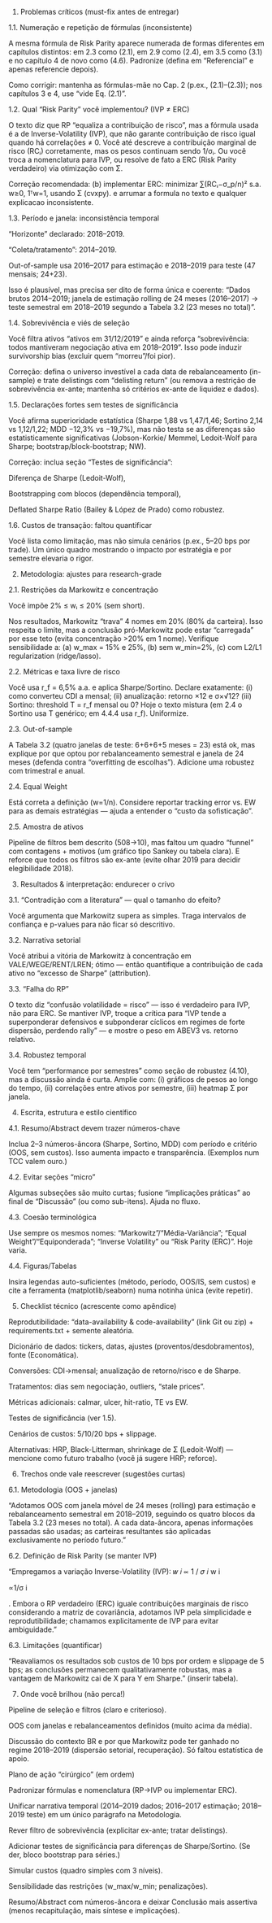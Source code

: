 1) Problemas críticos (must-fix antes de entregar)

1.1. Numeração e repetição de fórmulas (inconsistente)

A mesma fórmula de Risk Parity aparece numerada de formas diferentes em capítulos distintos: em 2.3 como (2.1), em 2.9 como (2.4), em 3.5 como (3.1) e no capítulo 4 de novo como (4.6). Padronize (defina em “Referencial” e apenas referencie depois). 
 
 
 

Como corrigir: mantenha as fórmulas-mãe no Cap. 2 (p.ex., (2.1)–(2.3)); nos capítulos 3 e 4, use “vide Eq. (2.1)”.

1.2. Qual “Risk Parity” você implementou? (IVP ≠ ERC)

O texto diz que RP “equaliza a contribuição de risco”, mas a fórmula usada é a de Inverse-Volatility (IVP), que não garante contribuição de risco igual quando há correlações ≠ 0. Você até descreve a contribuição marginal de risco (RCᵢ) corretamente, mas os pesos continuam sendo 1/σᵢ. Ou você troca a nomenclatura para IVP, ou resolve de fato a ERC (Risk Parity verdadeiro) via otimização com Σ. 
 

Correção recomendada:
(b) implementar ERC: minimizar ∑(RCᵢ−σ_p/n)² s.a. w≥0, 1ᵀw=1, usando Σ (cvxpy). e arrumar a formula no texto e qualquer explicacao inconsistente.

1.3. Período e janela: inconsistência temporal

“Horizonte” declarado: 2018–2019. 

“Coleta/tratamento”: 2014–2019. 

Out-of-sample usa 2016–2017 para estimação e 2018–2019 para teste (47 mensais; 24+23). 

Isso é plausível, mas precisa ser dito de forma única e coerente: “Dados brutos 2014–2019; janela de estimação rolling de 24 meses (2016–2017) → teste semestral em 2018–2019 segundo a Tabela 3.2 (23 meses no total)”. 

1.4. Sobrevivência e viés de seleção

Você filtra ativos “ativos em 31/12/2019” e ainda reforça “sobrevivência: todos mantiveram negociação ativa em 2018–2019”. Isso pode induzir survivorship bias (excluir quem “morreu”/foi pior). 

Correção: defina o universo investível a cada data de rebalanceamento (in-sample) e trate delistings com “delisting return” (ou remova a restrição de sobrevivência ex-ante; mantenha só critérios ex-ante de liquidez e dados).

1.5. Declarações fortes sem testes de significância

Você afirma superioridade estatística (Sharpe 1,88 vs 1,47/1,46; Sortino 2,14 vs 1,12/1,22; MDD −12,3% vs −19,7%), mas não testa se as diferenças são estatisticamente significativas (Jobson-Korkie/ Memmel, Ledoit-Wolf para Sharpe; bootstrap/block-bootstrap; NW). 

Correção: inclua seção “Testes de significância”:

Diferença de Sharpe (Ledoit-Wolf),

Bootstrapping com blocos (dependência temporal),

Deflated Sharpe Ratio (Bailey & López de Prado) como robustez.

1.6. Custos de transação: faltou quantificar

Você lista como limitação, mas não simula cenários (p.ex., 5–20 bps por trade). Um único quadro mostrando o impacto por estratégia e por semestre elevaria o rigor. 

2) Metodologia: ajustes para research-grade

2.1. Restrições da Markowitz e concentração

Você impõe 2% ≤ wᵢ ≤ 20% (sem short). 

Nos resultados, Markowitz “trava” 4 nomes em 20% (80% da carteira). Isso respeita o limite, mas a conclusão pró-Markowitz pode estar “carregada” por esse teto (evita concentração >20% em 1 nome). Verifique sensibilidade a:
(a) w_max = 15% e 25%, (b) sem w_min=2%, (c) com L2/L1 regularization (ridge/lasso). 

2.2. Métricas e taxa livre de risco

Você usa r_f = 6,5% a.a. e aplica Sharpe/Sortino. Declare exatamente: (i) como converteu CDI a mensal; (ii) anualização: retorno ×12 e σ×√12? (iii) Sortino: threshold T = r_f mensal ou 0? Hoje o texto mistura (em 2.4 o Sortino usa T genérico; em 4.4.4 usa r_f). Uniformize. 
 
 

2.3. Out-of-sample

A Tabela 3.2 (quatro janelas de teste: 6+6+6+5 meses = 23) está ok, mas explique por que optou por rebalanceamento semestral e janela de 24 meses (defenda contra “overfitting de escolhas”). Adicione uma robustez com trimestral e anual. 

2.4. Equal Weight

Está correta a definição (w=1/n). Considere reportar tracking error vs. EW para as demais estratégias — ajuda a entender o “custo da sofisticação”. 

2.5. Amostra de ativos

Pipeline de filtros bem descrito (508→10), mas faltou um quadro “funnel” com contagens + motivos (um gráfico tipo Sankey ou tabela clara). E reforce que todos os filtros são ex-ante (evite olhar 2019 para decidir elegibilidade 2018). 
 
 
 

3) Resultados & interpretação: endurecer o crivo

3.1. “Contradição com a literatura” — qual o tamanho do efeito?

Você argumenta que Markowitz supera as simples. Traga intervalos de confiança e p-values para não ficar só descritivo. 

3.2. Narrativa setorial

Você atribui a vitória de Markowitz à concentração em VALE/WEGE/RENT/LREN; ótimo — então quantifique a contribuição de cada ativo no “excesso de Sharpe” (attribution). 

3.3. “Falha do RP”

O texto diz “confusão volatilidade = risco” — isso é verdadeiro para IVP, não para ERC. Se mantiver IVP, troque a crítica para “IVP tende a superponderar defensivos e subponderar cíclicos em regimes de forte dispersão, perdendo rally” — e mostre o peso em ABEV3 vs. retorno relativo. 

3.4. Robustez temporal

Você tem “performance por semestres” como seção de robustez (4.10), mas a discussão ainda é curta. Amplie com: (i) gráficos de pesos ao longo do tempo, (ii) correlações entre ativos por semestre, (iii) heatmap Σ por janela. 

4) Escrita, estrutura e estilo científico

4.1. Resumo/Abstract devem trazer números-chave

Inclua 2–3 números-âncora (Sharpe, Sortino, MDD) com período e critério (OOS, sem custos). Isso aumenta impacto e transparência. (Exemplos num TCC valem ouro.) 

4.2. Evitar seções “micro”

Algumas subseções são muito curtas; fusione “implicações práticas” ao final de “Discussão” (ou como sub-itens). Ajuda no fluxo. 

4.3. Coesão terminológica

Use sempre os mesmos nomes: “Markowitz”/“Média-Variância”; “Equal Weight”/“Equiponderada”; “Inverse Volatility” ou “Risk Parity (ERC)”. Hoje varia.

4.4. Figuras/Tabelas

Insira legendas auto-suficientes (método, período, OOS/IS, sem custos) e cite a ferramenta (matplotlib/seaborn) numa notinha única (evite repetir). 

5) Checklist técnico (acrescente como apêndice)

Reprodutibilidade: “data-availability & code-availability” (link Git ou zip) + requirements.txt + semente aleatória.

Dicionário de dados: tickers, datas, ajustes (proventos/desdobramentos), fonte (Economática). 

Conversões: CDI→mensal; anualização de retorno/risco e de Sharpe.

Tratamentos: dias sem negociação, outliers, “stale prices”. 

Métricas adicionais: calmar, ulcer, hit-ratio, TE vs EW.

Testes de significância (ver 1.5).

Cenários de custos: 5/10/20 bps + slippage. 

Alternativas: HRP, Black-Litterman, shrinkage de Σ (Ledoit-Wolf) — mencione como futuro trabalho (você já sugere HRP; reforce). 

6) Trechos onde vale reescrever (sugestões curtas)

6.1. Metodologia (OOS + janelas)

“Adotamos OOS com janela móvel de 24 meses (rolling) para estimação e rebalanceamento semestral em 2018–2019, seguindo os quatro blocos da Tabela 3.2 (23 meses no total). A cada data-âncora, apenas informações passadas são usadas; as carteiras resultantes são aplicadas exclusivamente no período futuro.” 
 

6.2. Definição de Risk Parity (se manter IVP)

“Empregamos a variação Inverse-Volatility (IVP): 
𝑤
𝑖
∝
1
/
𝜎
𝑖
w
i
	​

∝1/σ
i
	​

. Embora o RP verdadeiro (ERC) iguale contribuições marginais de risco considerando a matriz de covariância, adotamos IVP pela simplicidade e reprodutibilidade; chamamos explicitamente de IVP para evitar ambiguidade.” 

6.3. Limitações (quantificar)

“Reavaliamos os resultados sob custos de 10 bps por ordem e slippage de 5 bps; as conclusões permanecem qualitativamente robustas, mas a vantagem de Markowitz cai de X para Y em Sharpe.” (inserir tabela). 

7) Onde você brilhou (não perca!)

Pipeline de seleção e filtros (claro e criterioso). 

OOS com janelas e rebalanceamentos definidos (muito acima da média). 
 

Discussão do contexto BR e por que Markowitz pode ter ganhado no regime 2018–2019 (dispersão setorial, recuperação). Só faltou estatística de apoio. 

Plano de ação “cirúrgico” (em ordem)

Padronizar fórmulas e nomenclatura (RP→IVP ou implementar ERC). 
 

Unificar narrativa temporal (2014–2019 dados; 2016–2017 estimação; 2018–2019 teste) em um único parágrafo na Metodologia. 
 
 

Rever filtro de sobrevivência (explicitar ex-ante; tratar delistings). 

Adicionar testes de significância para diferenças de Sharpe/Sortino. (Se der, bloco bootstrap para séries.)

Simular custos (quadro simples com 3 níveis). 

Sensibilidade das restrições (w_max/w_min; penalizações). 

Resumo/Abstract com números-âncora e deixar Conclusão mais assertiva (menos recapitulação, mais síntese e implicações).
